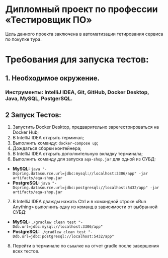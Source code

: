 # Дипломный проект по профессии «Тестировщик ПО»

Цель данного проекта заключена в автоматизации тетирования сервиса по покупке тура.

# Требования для запуска тестов:
## 1. Необходимое окружение.
### Инструменты: IntelliJ IDEA, Git, GitHub, Docker Desktop, Java, MySQL, PostgerSQL.
## 2 Запуск Тестов:
1. Запустить Docker Desktop, предварительно зарегестрироваться на Docker Hub;
1. В IntelliJ IDEA открыть терминал;
2. Выполнить команду: `docker-compose up`;
3. Дождаться сборки контейнера;
1. В IntelliJ IDEA открыть дополнительную вкладку терминала;
2. Выполнить команду для запуска `aqa-shop.jar` для одной из СУБД:
 - **MySQL:** `java "-Dspring.datasource.url=jdbc:mysql://localhost:3306/app" -jar artifacts/aqa-shop.jar`
 - **PostgreSQL:** `java "-Dspring.datasource.url=jdbc:postgresql://localhost:5432/app" -jar artifacts/aqa-shop.jar`
7. В IntelliJ IDEA дважды нажать Ctrl и в командной строке «Run Anything» выполнить одну из команд в зависимости от выбранной СУБД:
- **MySQL:** `./gradlew clean test "-Ddb.url=jdbc:mysql://localhost:3306/app"`
- **PostgreSQL:** `./gradlew clean test "-Ddb.url=jdbc:postgresql://localhost:5432/app"`
8. Перейти в терминале по сыылке на отчет gradle после завершения всех тестов.
